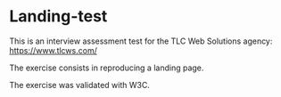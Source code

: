 # Landing-test

This is an interview assessment test for the TLC Web Solutions agency:
https://www.tlcws.com/

The exercise consists in reproducing a landing page.

The exercise was validated with W3C.
